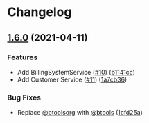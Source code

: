 # Changelog

## [1.6.0](https://www.github.com/btoolsorg/apis/compare/v1.5.0...v1.6.0) (2021-04-11)


### Features

* Add BillingSystemService ([#10](https://www.github.com/btoolsorg/apis/issues/10)) ([b1141cc](https://www.github.com/btoolsorg/apis/commit/b1141cc388946a397d9a7e26c2e50899cd329b17))
* Add Customer Service ([#11](https://www.github.com/btoolsorg/apis/issues/11)) ([1a7cb36](https://www.github.com/btoolsorg/apis/commit/1a7cb3696c225aa5f864f94e2ffb58abdf18a4c3))


### Bug Fixes

* Replace [@btoolsorg](https://www.github.com/btoolsorg) with [@btools](https://www.github.com/btools) ([1cfd25a](https://www.github.com/btoolsorg/apis/commit/1cfd25a062a96f15bb3e08d0ca3f0d4d2870ba28))
